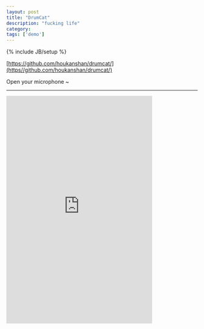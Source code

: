 ```yaml
---
layout: post
title: "DrumCat"
description: "fucking life"
category: 
tags: ['demo']
---
```

{% include JB/setup %}

[https://github.com/houkanshan/drumcat/](https//github.com/houkanshan/drumcat/)

<style>
  .github-iframe {
    width: 600px;
    width: 70vw;
    border: none;
  }
</style>

Open your microphone ~

----

<iframe class="github-iframe" height="600px"
  style="width:320px;width:40vw;border:none;"
  src="http://houkanshan.github.io/drumcat/">
fuck the jekyll template, hehe...
</iframe>

